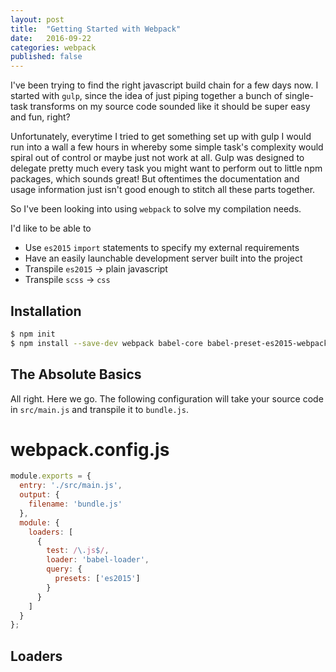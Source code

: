 ```yaml
---
layout: post
title:  "Getting Started with Webpack"
date:   2016-09-22 
categories: webpack
published: false
---
```


I've been trying to find the right javascript build chain for a few days now. I started with `gulp`, since the idea of just piping together a bunch of single-task transforms on my source code sounded like it should be super easy and fun, right?

Unfortunately, everytime I tried to get something set up with gulp I would run into a wall a few hours in whereby some simple task's complexity would spiral out of control or maybe just not work at all. Gulp was designed to delegate pretty much every task you might want to perform out to little npm packages, which sounds great! But oftentimes the documentation and usage information just isn't good enough to stitch all these parts together.

So I've been looking into using `webpack` to solve my compilation needs.

I'd like to be able to 
 - Use `es2015` `import` statements to specify my external requirements
 - Have an easily launchable development server built into the project
 - Transpile `es2015` -> plain javascript
 - Transpile `scss` -> `css`



## Installation

``` bash
$ npm init
$ npm install --save-dev webpack babel-core babel-preset-es2015-webpack
```

## The Absolute Basics

All right. Here we go. The following configuration will take your source code in `src/main.js` and transpile it to `bundle.js`.

# webpack.config.js
``` javascript
module.exports = {
  entry: './src/main.js',
  output: {
    filename: 'bundle.js'
  },
  module: {
    loaders: [
      {
        test: /\.js$/,
        loader: 'babel-loader',
        query: {
          presets: ['es2015']
        }
      }
    ]
  }
};
```

## Loaders

